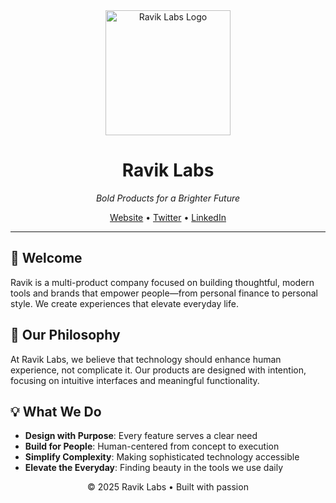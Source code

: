 <div align="center">
  <img src="https://raw.githubusercontent.com/ravik-labs/ravik-labs/main/logo.png" alt="Ravik Labs Logo" width="200"/>
  <h1>Ravik Labs</h1>
  <p><em>Bold Products for a Brighter Future</em></p>
  <p>
    <a href="https://raviklabs.com">Website</a> •
    <a href="https://twitter.com/raviklabs">Twitter</a> •
    <a href="https://linkedin.com/company/raviklabs">LinkedIn</a>
  </p>
</div>

---

## 👋 Welcome

Ravik is a multi-product company focused on building thoughtful, modern tools and brands that empower people—from personal finance to personal style. We create experiences that elevate everyday life.

## 🚀 Our Philosophy

At Ravik Labs, we believe that technology should enhance human experience, not complicate it. Our products are designed with intention, focusing on intuitive interfaces and meaningful functionality.

## 💡 What We Do

- **Design with Purpose**: Every feature serves a clear need
- **Build for People**: Human-centered from concept to execution  
- **Simplify Complexity**: Making sophisticated technology accessible
- **Elevate the Everyday**: Finding beauty in the tools we use daily

<div align="center">
  <p>© 2025 Ravik Labs • Built with passion</p>
</div>
